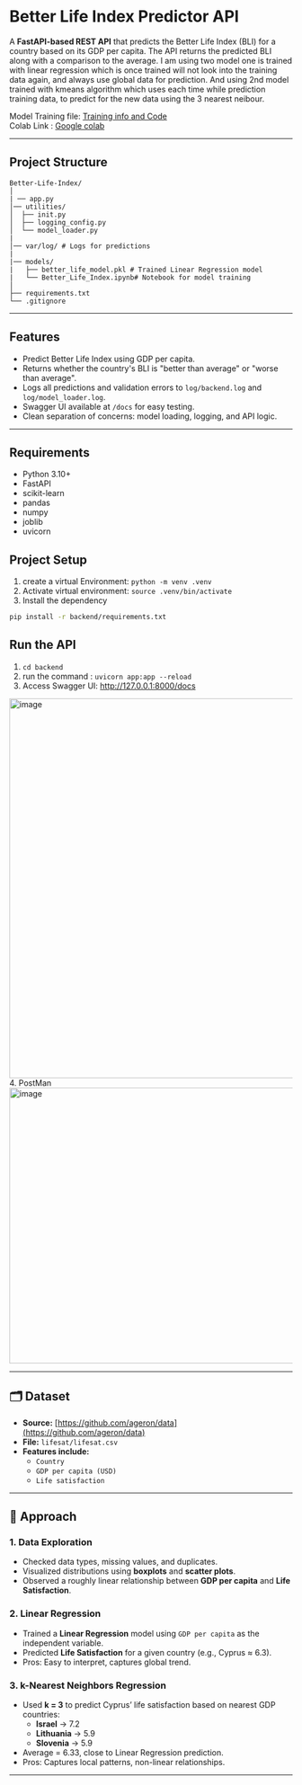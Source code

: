 # Better Life Index Predictor API

A **FastAPI-based REST API** that predicts the Better Life Index (BLI) for a country based on its GDP per capita. The API returns the predicted BLI along with a comparison to the average. I am using two model one is trained with linear regression which is once trained will not look into the training data again, and always use global data for prediction. And using 2nd model trained with kmeans algorithm which uses each time while prediction training data, to predict for the new data using the 3 nearest neibour.

Model Training file: [Training info and Code](https://github.com/Aditya-1998k/Better-Life-Index/blob/main/backend/models/Better_life_index.ipynb)  
Colab Link : [Google colab](https://github.com/Aditya-1998k/Better-Life-Index/blob/main/backend/models/Better_life_index.ipynb)

---

## Project Structure
```text
Better-Life-Index/
│
| ── app.py 
│── utilities/
│  ├── init.py
│  ├── logging_config.py
│  └── model_loader.py
| 
│── var/log/ # Logs for predictions
|
|── models/
|   ├── better_life_model.pkl # Trained Linear Regression model
|   └── Better_Life_Index.ipynb# Notebook for model training
│
├── requirements.txt
└── .gitignore
```
---

## Features

- Predict Better Life Index using GDP per capita.
- Returns whether the country's BLI is "better than average" or "worse than average".
- Logs all predictions and validation errors to `log/backend.log` and `log/model_loader.log`.
- Swagger UI available at `/docs` for easy testing.
- Clean separation of concerns: model loading, logging, and API logic.

---

## Requirements

- Python 3.10+
- FastAPI
- scikit-learn
- pandas
- numpy
- joblib
- uvicorn

## Project Setup
1. create a virtual Environment: `python -m venv .venv`
2. Activate virtual environment: `source .venv/bin/activate`
3. Install the dependency
```bash
pip install -r backend/requirements.txt
```

## Run the API
1. `cd backend`
2. run the command : `uvicorn app:app --reload`
3. Access Swagger UI: http://127.0.0.1:8000/docs
<img width="1326" height="676" alt="image" src="https://github.com/user-attachments/assets/b2261661-c308-4fce-ab65-4890e673cf6f" />
4. PostMan
<img width="940" height="491" alt="image" src="https://github.com/user-attachments/assets/67ecc21f-1028-4e97-918c-0be7f2d18662" />


---

## 🗂 Dataset

- **Source:** [https://github.com/ageron/data](https://github.com/ageron/data)  
- **File:** `lifesat/lifesat.csv`  
- **Features include:**
  - `Country`
  - `GDP per capita (USD)`
  - `Life satisfaction`

---

## 🧠 Approach

### 1. Data Exploration
- Checked data types, missing values, and duplicates.
- Visualized distributions using **boxplots** and **scatter plots**.
- Observed a roughly linear relationship between **GDP per capita** and **Life Satisfaction**.

### 2. Linear Regression
- Trained a **Linear Regression** model using `GDP per capita` as the independent variable.
- Predicted **Life Satisfaction** for a given country (e.g., Cyprus ≈ 6.3).
- Pros: Easy to interpret, captures global trend.  

### 3. k-Nearest Neighbors Regression
- Used **k = 3** to predict Cyprus’ life satisfaction based on nearest GDP countries:
  - **Israel** → 7.2  
  - **Lithuania** → 5.9  
  - **Slovenia** → 5.9  
- Average = 6.33, close to Linear Regression prediction.
- Pros: Captures local patterns, non-linear relationships.

---
